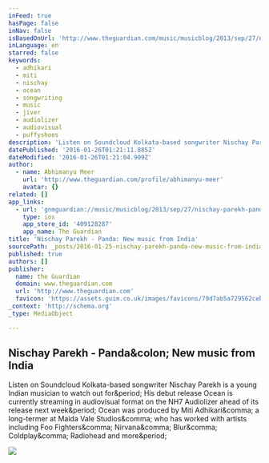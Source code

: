 ```yaml
---
inFeed: true
hasPage: false
inNav: false
isBasedOnUrl: 'http://www.theguardian.com/music/musicblog/2013/sep/27/nischay-parekh-panda-new-music-india'
inLanguage: en
starred: false
keywords:
  - adhikari
  - miti
  - nischay
  - ocean
  - songwriting
  - music
  - jiver
  - audiolizer
  - audiovisual
  - puffyshoes
description: 'Listen on Soundcloud Kolkata-based songwriter Nischay Parekh is a young Indian musician to watch out for. His debut release Ocean is currently streaming in audiovisual format on the NH7 Audiolizer ahead of its release next week. Ocean was produced by Miti Adhikari, a long-termer at Maida Vale Studios, who has worked with artists including Foo Fighters, Nirvana, Blur, Coldplay, Radiohead and more.'
datePublished: '2016-01-26T01:21:11.885Z'
dateModified: '2016-01-26T01:21:04.909Z'
author:
  - name: Abhimanyu Meer
    url: 'http://www.theguardian.com/profile/abhimanyu-meer'
    avatar: {}
related: []
app_links:
  - url: 'gnmguardian://music/musicblog/2013/sep/27/nischay-parekh-panda-new-music-india?contenttype=Article&source=applinks'
    type: ios
    app_store_id: '409128287'
    app_name: The Guardian
title: 'Nischay Parekh - Panda: New music from India'
sourcePath: _posts/2016-01-25-nischay-parekh-panda-new-music-from-india.md
published: true
authors: []
publisher:
  name: the Guardian
  domain: www.theguardian.com
  url: 'http://www.theguardian.com'
  favicon: 'https://assets.guim.co.uk/images/favicons/79d7ab5a729562cebca9c6a13c324f0e/32x32.ico'
_context: 'http://schema.org'
_type: MediaObject

---
```

<article style=""><h1>Nischay Parekh - Panda&amp;colon; New music from India</h1><p>Listen on Soundcloud Kolkata-based songwriter Nischay Parekh is a young Indian musician to watch out for&amp;period; His debut release Ocean is currently streaming in audiovisual format on the NH7 Audiolizer ahead of its release next week&amp;period; Ocean was produced by Miti Adhikari&amp;comma; a long-termer at Maida Vale Studios&amp;comma; who has worked with artists including Foo Fighters&amp;comma; Nirvana&amp;comma; Blur&amp;comma; Coldplay&amp;comma; Radiohead and more&amp;period;</p><img src="https://assets.guim.co.uk/images/2170b16eb045a34f8c79761b203627b4/fallback-logo.png" /></article>